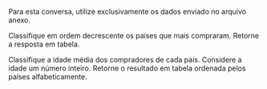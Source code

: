 Para esta conversa, utilize exclusivamente os dados enviado no arquivo anexo.

Classifique em ordem decrescente os países que mais compraram. Retorne a resposta em tabela.

Classifique a idade média dos compradores de cada país. Considere a idade um número inteiro. Retorne o resultado em tabela ordenada pelos países alfabeticamente.


